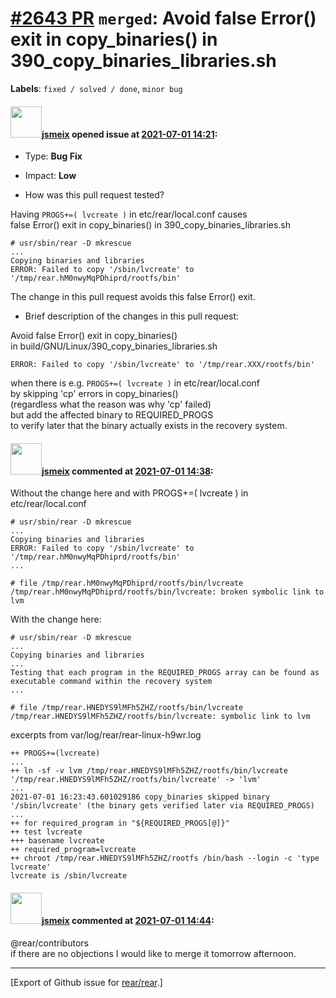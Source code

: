 [\#2643 PR](https://github.com/rear/rear/pull/2643) `merged`: Avoid false Error() exit in copy\_binaries() in 390\_copy\_binaries\_libraries.sh
===============================================================================================================================================

**Labels**: `fixed / solved / done`, `minor bug`

#### <img src="https://avatars.githubusercontent.com/u/1788608?u=925fc54e2ce01551392622446ece427f51e2f0ce&v=4" width="50">[jsmeix](https://github.com/jsmeix) opened issue at [2021-07-01 14:21](https://github.com/rear/rear/pull/2643):

-   Type: **Bug Fix**

-   Impact: **Low**

-   How was this pull request tested?

Having `PROGS+=( lvcreate )` in etc/rear/local.conf causes  
false Error() exit in copy\_binaries() in
390\_copy\_binaries\_libraries.sh

    # usr/sbin/rear -D mkrescue
    ...
    Copying binaries and libraries
    ERROR: Failed to copy '/sbin/lvcreate' to '/tmp/rear.hM0nwyMqPDhiprd/rootfs/bin'

The change in this pull request avoids this false Error() exit.

-   Brief description of the changes in this pull request:

Avoid false Error() exit in copy\_binaries()  
in build/GNU/Linux/390\_copy\_binaries\_libraries.sh

    ERROR: Failed to copy '/sbin/lvcreate' to '/tmp/rear.XXX/rootfs/bin'

when there is e.g. `PROGS+=( lvcreate )` in etc/rear/local.conf  
by skipping 'cp' errors in copy\_binaries()  
(regardless what the reason was why 'cp' failed)  
but add the affected binary to REQUIRED\_PROGS  
to verify later that the binary actually exists in the recovery system.

#### <img src="https://avatars.githubusercontent.com/u/1788608?u=925fc54e2ce01551392622446ece427f51e2f0ce&v=4" width="50">[jsmeix](https://github.com/jsmeix) commented at [2021-07-01 14:38](https://github.com/rear/rear/pull/2643#issuecomment-872302474):

Without the change here and with PROGS+=( lvcreate ) in
etc/rear/local.conf

    # usr/sbin/rear -D mkrescue
    ...
    Copying binaries and libraries
    ERROR: Failed to copy '/sbin/lvcreate' to '/tmp/rear.hM0nwyMqPDhiprd/rootfs/bin'
    ...

    # file /tmp/rear.hM0nwyMqPDhiprd/rootfs/bin/lvcreate
    /tmp/rear.hM0nwyMqPDhiprd/rootfs/bin/lvcreate: broken symbolic link to lvm

With the change here:

    # usr/sbin/rear -D mkrescue
    ...
    Copying binaries and libraries
    ...
    Testing that each program in the REQUIRED_PROGS array can be found as executable command within the recovery system
    ...

    # file /tmp/rear.HNEDYS9lMFh5ZHZ/rootfs/bin/lvcreate
    /tmp/rear.HNEDYS9lMFh5ZHZ/rootfs/bin/lvcreate: symbolic link to lvm

excerpts from var/log/rear/rear-linux-h9wr.log

    ++ PROGS+=(lvcreate)
    ...
    ++ ln -sf -v lvm /tmp/rear.HNEDYS9lMFh5ZHZ/rootfs/bin/lvcreate
    '/tmp/rear.HNEDYS9lMFh5ZHZ/rootfs/bin/lvcreate' -> 'lvm'
    ...
    2021-07-01 16:23:43.601029186 copy_binaries skipped binary '/sbin/lvcreate' (the binary gets verified later via REQUIRED_PROGS)
    ...
    ++ for required_program in "${REQUIRED_PROGS[@]}"
    ++ test lvcreate
    +++ basename lvcreate
    ++ required_program=lvcreate
    ++ chroot /tmp/rear.HNEDYS9lMFh5ZHZ/rootfs /bin/bash --login -c 'type lvcreate'
    lvcreate is /sbin/lvcreate

#### <img src="https://avatars.githubusercontent.com/u/1788608?u=925fc54e2ce01551392622446ece427f51e2f0ce&v=4" width="50">[jsmeix](https://github.com/jsmeix) commented at [2021-07-01 14:44](https://github.com/rear/rear/pull/2643#issuecomment-872307687):

@rear/contributors  
if there are no objections I would like to merge it tomorrow afternoon.

------------------------------------------------------------------------

\[Export of Github issue for
[rear/rear](https://github.com/rear/rear).\]
